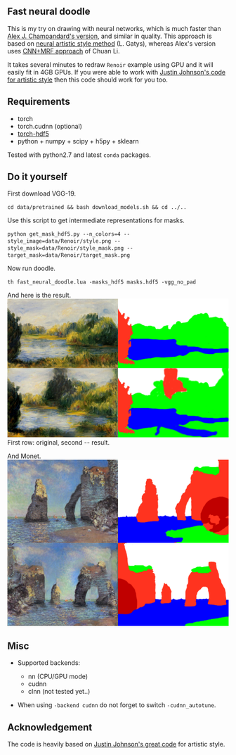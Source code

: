 ## Fast neural doodle

This is my try on drawing with neural networks, which is much faster than [Alex J. Champandard's version](https://github.com/alexjc/neural-doodle), and similar in quality. This approach is based on [neural artistic style method](http://arxiv.org/abs/1508.06576) (L. Gatys), whereas Alex's version uses [CNN+MRF approach](http://arxiv.org/abs/1601.04589) of Chuan Li.

It takes several minutes to redraw `Renoir` example using GPU and it will easily fit in 4GB GPUs. If you were able to work with [Justin Johnson's code for artistic style](https://github.com/jcjohnson/neural-style) then this code should work for you too. 

## Requirements
- torch
- torch.cudnn (optional)
- [torch-hdf5](https://github.com/deepmind/torch-hdf5)
- python + numpy + scipy + h5py + sklearn

Tested with python2.7 and latest `conda` packages.
## Do it yourself

First download VGG-19.
```
cd data/pretrained && bash download_models.sh && cd ../..
```

Use this script to get intermediate representations for masks. 
```
python get_mask_hdf5.py --n_colors=4 --style_image=data/Renoir/style.png --style_mask=data/Renoir/style_mask.png --target_mask=data/Renoir/target_mask.png
```

Now run doodle.
```
th fast_neural_doodle.lua -masks_hdf5 masks.hdf5 -vgg_no_pad
```

And here is the result.
![Renoir](data/Renoir/grid.png)
First row: original, second -- result.

And Monet.
![Renoir](data/Monet/grid.png)

## Misc
- Supported backends: 
	- nn (CPU/GPU mode)
	- cudnn
	- clnn (not tested yet..)
 
- When using `-backend cudnn` do not forget to switch `-cudnn_autotune`.

## Acknowledgement

The code is heavily based on [Justin Johnson's great code](https://github.com/jcjohnson/neural-style) for artistic style.